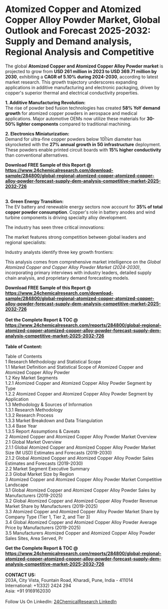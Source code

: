 <h1>Atomized Copper and Atomized Copper Alloy Powder Market, Global Outlook and Forecast 2025-2032: Supply and Demand analysis, Regional Analysis and Competitive</h1><p>The global <strong>Atomized Copper and Atomized Copper Alloy Powder market</strong> is projected to grow from <strong>USD 261 million in 2023 to USD 369.71 million by 2030</strong>, exhibiting a <strong>CAGR of 5.10% during 2024-2030</strong>, according to latest market research. This growth trajectory underscores expanding applications in additive manufacturing and electronic packaging, driven by copper's superior thermal and electrical conductivity properties.</p><p><strong>1. Additive Manufacturing Revolution:</strong><br>
The rise of powder bed fusion technologies has created <strong>58% YoY demand growth</strong> for atomized copper powders in aerospace and medical applications. Major automotive OEMs now utilize these materials for <strong>30-50% lighter components</strong> compared to traditional machining.</p><p><strong>2. Electronics Miniaturization:</strong><br>
Demand for ultra-fine copper powders below 10Î¼m diameter has skyrocketed with the <strong>27% annual growth in 5G infrastructure</strong> deployment. These powders enable printed circuit boards with <strong>15% higher conductivity</strong> than conventional alternatives.</p><div><b>Download FREE Sample of this Report @ 
            <a href="https://www.24chemicalresearch.com/download-sample/284800/global-regional-atomized-copper-atomized-copper-alloy-powder-forecast-supply-dem-analysis-competitive-market-2025-2032-726">
            https://www.24chemicalresearch.com/download-sample/284800/global-regional-atomized-copper-atomized-copper-alloy-powder-forecast-supply-dem-analysis-competitive-market-2025-2032-726</a></b></div><br><p><strong>3. Green Energy Transition:</strong><br>
The EV battery and renewable energy sectors now account for <strong>35% of total copper powder consumption</strong>. Copper's role in battery anodes and wind turbine components is driving specialty alloy development.</p><p>The industry has seen three critical innovations:</p><p>The market features strong competition between global leaders and regional specialists:</p><p>Industry analysts identify three key growth frontiers:</p><p>This analysis comes from comprehensive market intelligence on the <em>Global Atomized Copper and Copper Alloy Powder Market (2024-2030)</em>, incorporating primary interviews with industry leaders, detailed supply chain analysis, and proprietary demand forecasting models.</p><div><b>Download FREE Sample of this Report @ 
            <a href="https://www.24chemicalresearch.com/download-sample/284800/global-regional-atomized-copper-atomized-copper-alloy-powder-forecast-supply-dem-analysis-competitive-market-2025-2032-726">
            https://www.24chemicalresearch.com/download-sample/284800/global-regional-atomized-copper-atomized-copper-alloy-powder-forecast-supply-dem-analysis-competitive-market-2025-2032-726</a></b></div><br><div><b>Get the Complete Report & TOC @ 
            <a href="https://www.24chemicalresearch.com/reports/284800/global-regional-atomized-copper-atomized-copper-alloy-powder-forecast-supply-dem-analysis-competitive-market-2025-2032-726">
            https://www.24chemicalresearch.com/reports/284800/global-regional-atomized-copper-atomized-copper-alloy-powder-forecast-supply-dem-analysis-competitive-market-2025-2032-726</a></b></div><br>
            <b>Table of Content:</b><p>Table of Contents<br />
1 Research Methodology and Statistical Scope<br />
1.1 Market Definition and Statistical Scope of Atomized Copper and Atomized Copper Alloy Powder<br />
1.2 Key Market Segments<br />
1.2.1 Atomized Copper and Atomized Copper Alloy Powder Segment by Type<br />
1.2.2 Atomized Copper and Atomized Copper Alloy Powder Segment by Application<br />
1.3 Methodology & Sources of Information<br />
1.3.1 Research Methodology<br />
1.3.2 Research Process<br />
1.3.3 Market Breakdown and Data Triangulation<br />
1.3.4 Base Year<br />
1.3.5 Report Assumptions & Caveats<br />
2 Atomized Copper and Atomized Copper Alloy Powder Market Overview<br />
2.1 Global Market Overview<br />
2.1.1 Global Atomized Copper and Atomized Copper Alloy Powder Market Size (M USD) Estimates and Forecasts (2019-2030)<br />
2.1.2 Global Atomized Copper and Atomized Copper Alloy Powder Sales Estimates and Forecasts (2019-2030)<br />
2.2 Market Segment Executive Summary<br />
2.3 Global Market Size by Region<br />
3 Atomized Copper and Atomized Copper Alloy Powder Market Competitive Landscape<br />
3.1 Global Atomized Copper and Atomized Copper Alloy Powder Sales by Manufacturers (2019-2025)<br />
3.2 Global Atomized Copper and Atomized Copper Alloy Powder Revenue Market Share by Manufacturers (2019-2025)<br />
3.3 Atomized Copper and Atomized Copper Alloy Powder Market Share by Company Type (Tier 1, Tier 2, and Tier 3)<br />
3.4 Global Atomized Copper and Atomized Copper Alloy Powder Average Price by Manufacturers (2019-2025)<br />
3.5 Manufacturers Atomized Copper and Atomized Copper Alloy Powder Sales Sites, Area Served, Pr</p><div><b>Get the Complete Report & TOC @ 
            <a href="https://www.24chemicalresearch.com/reports/284800/global-regional-atomized-copper-atomized-copper-alloy-powder-forecast-supply-dem-analysis-competitive-market-2025-2032-726">
            https://www.24chemicalresearch.com/reports/284800/global-regional-atomized-copper-atomized-copper-alloy-powder-forecast-supply-dem-analysis-competitive-market-2025-2032-726</a></b></div><br><b>CONTACT US:</b><br>
            203A, City Vista, Fountain Road, Kharadi, Pune, India - 411014<br>
            International: +1(332) 2424 294<br>
            Asia: +91 9169162030 <br><br>
            Follow Us On LinkedIn: <a href="https://www.linkedin.com/company/24chemicalresearch/">24ChemicalResearch LinkedIn</a>